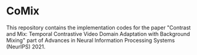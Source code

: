 # CoMix
This repository contains the implementation codes for the paper "Contrast and Mix: Temporal Contrastive Video Domain Adaptation with Background Mixing" part of Advances in Neural Information Processing Systems (NeurIPS) 2021.
